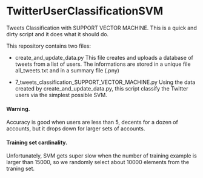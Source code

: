 # TwitterUserClassificationSVM
Tweets Classification with SUPPORT VECTOR MACHINE. This is a quick and dirty script and it does what it should do.

This repository contains two files:
  - create_and_update_data.py 
    This file creates and uploads a database of tweets from a list of users. 
    The informations are stored in a unique file all_tweets.txt and in a summary file (.pny)
    
  - 7_tweets_classification_SUPPORT_VECTOR_MACHINE.py
    Using the data created by create_and_update_data.py, this script classify the Twitter users via the simplest possible SVM.
    
#### Warning.
Accuracy is good when users are less than 5, decents for a dozen of accounts, but it drops down for larger sets of accounts. 

#### Training set cardinality.
Unfortunately, SVM gets super slow when the number of training example is larger than 15000, so we randomly select about 10000 elements from the traning set.
